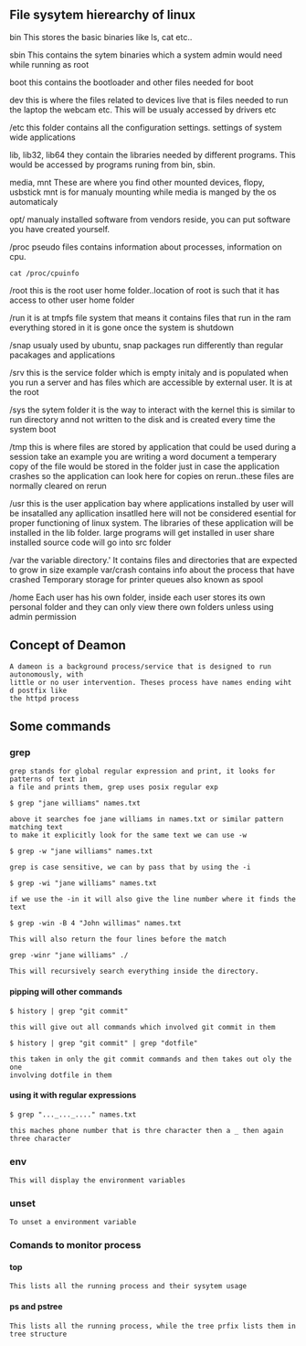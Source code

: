 ## File sysytem hierearchy of linux

   bin
	This stores the basic binaries like ls, cat etc..

   sbin
	This contains the sytem binaries which a system admin would need while running as root

   boot
	this contains the bootloader and other files needed for boot

   dev 
        this is where the files related to devices live that is files needed to run the laptop
        the webcam etc. This will be usualy accessed by drivers etc

   /etc
        this folder contains all the configuration settings. settings of system wide 
        applications

   lib, lib32, lib64
        they contain the libraries needed by different programs. This would be accessed by
	programs runing from bin, sbin.

   media, mnt 
	These are where you find other mounted devices, flopy, usbstick
        mnt is for manualy mounting while media is manged by the os automaticaly

   opt/
        manualy installed software from vendors reside, you can put software you have created
	yourself.

   /proc
	pseudo files contains information about processes, information on cpu.

	cat /proc/cpuinfo

   /root
	this is the root user home folder..location of root is such that it has access to 
	other user home folder
  
   /run
	it is at tmpfs file system that means it contains files that run in the ram
	everything stored in it is gone once the system is shutdown
  
   /snap
	usualy used by ubuntu, snap packages run differently than regular pacakages and
	applications

   /srv 
	this is the service folder which is empty initaly and is populated when you run a 
	server and has files which are accessible by external user. It is at the root 
	
   /sys
	the sytem folder it is the way to interact with the kernel this is similar to 
	run directory annd not written to the disk and is created every time the system
	boot

   /tmp
	this is where files are stored by application that could be used during a session
	take an example you are writing a word document a temperary copy of the file would
	be stored in the folder just in case the application crashes so the application 
	can look here for copies on rerun..these files are normally cleared on rerun

   /usr
	this is the user application bay where applications installed by user will be 
        insatalled any apllication insatlled here will not be considered esential 
	for proper functioning of linux system.
	The libraries of these application will be installed in the lib folder.
	large programs will get installed in user share
	installed source code will go into src folder
        

   /var 
	the variable directory.'
	It contains files and directories that are expected to grow in size
	example var/crash contains info about the process that have crashed
	Temporary storage for printer queues also known as spool

   /home 
	Each user has his own folder, inside each user stores its own personal folder
	and they can only view there own folders unless using admin permission

## Concept of Deamon

	A dameon is a background process/service that is designed to run autonomously, with
	little or no user intervention. Theses process have names ending wiht d postfix like
	the httpd process

## Some commands

### grep
	grep stands for global regular expression and print, it looks for patterns of text in
	a file and prints them, grep uses posix regular exp

	$ grep "jane williams" names.txt

	above it searches foe jane williams in names.txt or similar pattern matching text
	to make it explicitly look for the same text we can use -w 

	$ grep -w "jane williams" names.txt

	grep is case sensitive, we can by pass that by using the -i 

	$ grep -wi "jane williams" names.txt

	if we use the -in it will also give the line number where it finds the text

	$ grep -win -B 4 "John willimas" names.txt

	This will also return the four lines before the match

	grep -winr "jane williams" ./

	This will recursively search everything inside the directory.

#### pipping will other commands

	$ history | grep "git commit"

	this will give out all commands which involved git commit in them

	$ history | grep "git commit" | grep "dotfile"
	
	this taken in only the git commit commands and then takes out oly the one 
	involving dotfile in them

#### using it with regular expressions
		
	$ grep "..._..._...." names.txt
	
	this maches phone number that is thre character then a _ then again three character

### env
	This will display the environment variables 

### unset
	To unset a environment variable 

### Comands to monitor process

#### top
	This lists all the running process and their sysytem usage 

#### ps and pstree
	This lists all the running process, while the tree prfix lists them in
	tree structure

	



